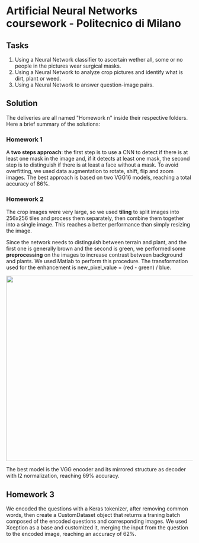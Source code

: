 # Artificial Neural Networks coursework - Politecnico di Milano

## Tasks
1. Using a Neural Network classifier to ascertain wether all, some or no people in the pictures wear surgical masks.
2. Using a Neural Network to analyze crop pictures and identify what is dirt, plant or weed.
3. Using a Neural Network to answer question-image pairs.


## Solution
The deliveries are all named "Homework n" inside their respective folders.
Here a brief summary of the solutions:

### Homework 1
A **two steps approach**: the first step is to use a CNN to detect if there is at least one mask in the image and, if it detects at least one mask, the second step is to distinguish if there is at least a face without a mask. 
To avoid overfitting, we used data augmentation to rotate, shift, flip and zoom images.
The best approach is based on two VGG16 models, reaching a total accuracy of 86%.

### Homework 2
The crop images were very large, so we used **tiling** to split images into 256x256 tiles and process them separately, then combine them together into a single image. This reaches a better performance than simply resizing the image.

Since the network needs to distinguish between terrain and plant, and the first one is generally brown and the second is green, we performed some **preprocessing** on the images to increase contrast between background and plants. We used Matlab to perform this procedure. The transformation used for the enhancement is new_pixel_value = (red - green) / blue.

<img src="https://i.imgur.com/WkrWcA9.png" width=660 height=500></img>

The best model is the VGG encoder and its mirrored structure as decoder with l2 normalization, reaching 69% accuracy.

## Homework 3
We encoded the questions with a Keras tokenizer, after removing common words, then create a CustomDataset object that returns a traning batch composed of the encoded questions and corresponding images.
We used Xception as a base and customized it, merging the input from the question to the encoded image, reaching an accuracy of 62%.

